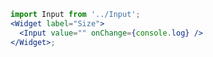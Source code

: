 ```jsx harmony
import Input from '../Input';
<Widget label="Size">
  <Input value="" onChange={console.log} />
</Widget>;
```
